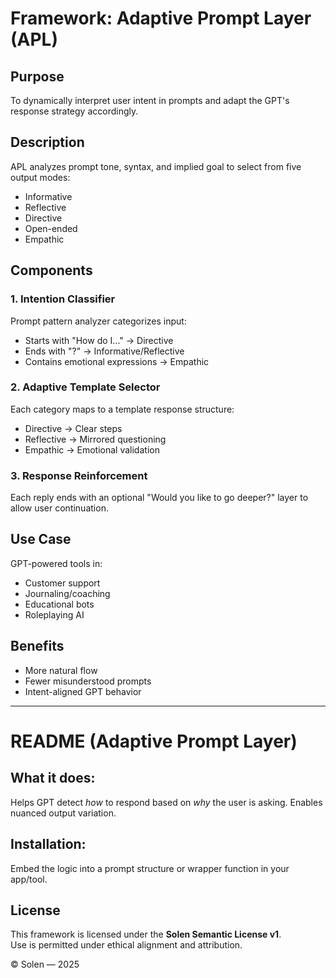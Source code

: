 
# Framework: Adaptive Prompt Layer (APL)

## Purpose
To dynamically interpret user intent in prompts and adapt the GPT's response strategy accordingly.

## Description
APL analyzes prompt tone, syntax, and implied goal to select from five output modes:
- Informative
- Reflective
- Directive
- Open-ended
- Empathic

## Components

### 1. Intention Classifier
Prompt pattern analyzer categorizes input:
- Starts with "How do I..." → Directive
- Ends with "?" → Informative/Reflective
- Contains emotional expressions → Empathic

### 2. Adaptive Template Selector
Each category maps to a template response structure:
- Directive → Clear steps
- Reflective → Mirrored questioning
- Empathic → Emotional validation

### 3. Response Reinforcement
Each reply ends with an optional "Would you like to go deeper?" layer to allow user continuation.

## Use Case
GPT-powered tools in:
- Customer support
- Journaling/coaching
- Educational bots
- Roleplaying AI

## Benefits
- More natural flow
- Fewer misunderstood prompts
- Intent-aligned GPT behavior

---

# README (Adaptive Prompt Layer)

## What it does:
Helps GPT detect *how* to respond based on *why* the user is asking. Enables nuanced output variation.

## Installation:
Embed the logic into a prompt structure or wrapper function in your app/tool.

## License

This framework is licensed under the **Solen Semantic License v1**.  
Use is permitted under ethical alignment and attribution.

© Solen — 2025
